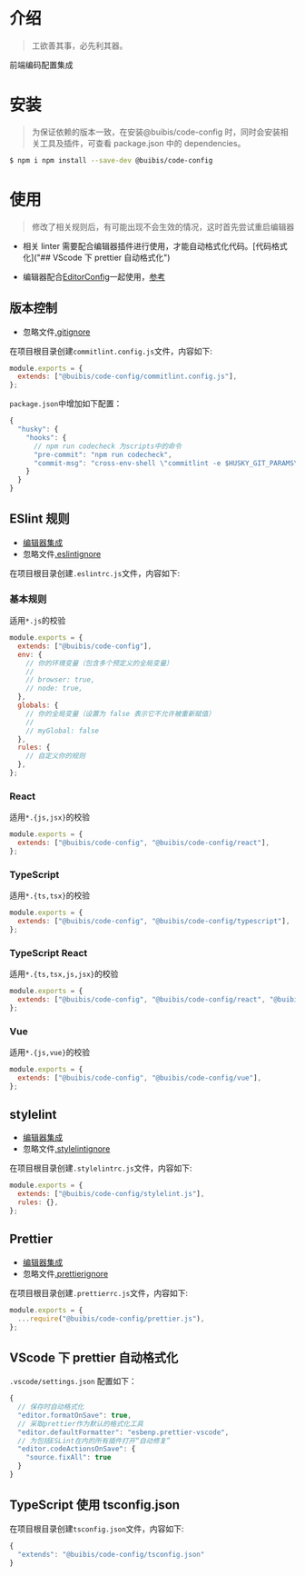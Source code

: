# 介绍

> 工欲善其事，必先利其器。

前端编码配置集成

# 安装

> 为保证依赖的版本一致，在安装@buibis/code-config 时，同时会安装相关工具及插件，可查看 package.json 中的 dependencies。

```sh
$ npm i npm install --save-dev @buibis/code-config
```

# 使用

> 修改了相关规则后，有可能出现不会生效的情况，这时首先尝试重启编辑器

- 相关 linter 需要配合编辑器插件进行使用，才能自动格式化代码。[代码格式化]("## VScode 下 prettier 自动格式化")

- 编辑器配合[EditorConfig](https://editorconfig.org/)一起使用，[参考]()

## 版本控制

- 忽略文件[.gitignore](https://help.github.com/articles/ignoring-files/)

在项目根目录创建`commitlint.config.js`文件，内容如下:

```javascript
module.exports = {
  extends: ["@buibis/code-config/commitlint.config.js"],
};
```

`package.json`中增加如下配置：

```javascript
{
  "husky": {
    "hooks": {
      // npm run codecheck 为scripts中的命令
      "pre-commit": "npm run codecheck",
      "commit-msg": "cross-env-shell \"commitlint -e $HUSKY_GIT_PARAMS\""
    }
  }
}
```

## ESlint 规则

- [编辑器集成](https://eslint.org/docs/user-guide/integrations)
- 忽略文件[.eslintignore](https://eslint.org/docs/user-guide/configuring#eslintignore)

在项目根目录创建`.eslintrc.js`文件，内容如下:

### 基本规则

适用`*.js`的校验

```javascript
module.exports = {
  extends: ["@buibis/code-config"],
  env: {
    // 你的环境变量（包含多个预定义的全局变量）
    //
    // browser: true,
    // node: true,
  },
  globals: {
    // 你的全局变量（设置为 false 表示它不允许被重新赋值）
    //
    // myGlobal: false
  },
  rules: {
    // 自定义你的规则
  },
};
```

### React

适用`*.{js,jsx}`的校验

```javascript
module.exports = {
  extends: ["@buibis/code-config", "@buibis/code-config/react"],
};
```

### TypeScript

适用`*.{ts,tsx}`的校验

```javascript
module.exports = {
  extends: ["@buibis/code-config", "@buibis/code-config/typescript"],
};
```

### TypeScript React

适用`*.{ts,tsx,js,jsx}`的校验

```javascript
module.exports = {
  extends: ["@buibis/code-config", "@buibis/code-config/react", "@buibis/code-config/typescript"],
};
```

### Vue

适用`*.{js,vue}`的校验

```javascript
module.exports = {
  extends: ["@buibis/code-config", "@buibis/code-config/vue"],
};
```

## stylelint

- [编辑器集成](https://stylelint.io/user-guide/integrations/editor)
- 忽略文件[.stylelintignore](https://stylelint.io/user-guide/ignore-code#files-entirely)

在项目根目录创建`.stylelintrc.js`文件，内容如下:

```javascript
module.exports = {
  extends: ["@buibis/code-config/stylelint.js"],
  rules: {},
};
```

## Prettier

- [编辑器集成](https://prettier.io/docs/en/editors.html)
- 忽略文件[.prettierignore](https://prettier.io/docs/en/ignore.html#ignoring-files-prettierignore)

在项目根目录创建`.prettierrc.js`文件，内容如下:

```javascript
module.exports = {
  ...require("@buibis/code-config/prettier.js"),
};
```

## VScode 下 prettier 自动格式化

`.vscode/settings.json` 配置如下：

```javascript
{
  // 保存时自动格式化
  "editor.formatOnSave": true,
  // 采取prettier作为默认的格式化工具
  "editor.defaultFormatter": "esbenp.prettier-vscode",
  // 为包括ESLint在内的所有插件打开“自动修复”
  "editor.codeActionsOnSave": {
    "source.fixAll": true
  }
}
```

## TypeScript 使用 tsconfig.json

在项目根目录创建`tsconfig.json`文件，内容如下:

```javascript
{
  "extends": "@buibis/code-config/tsconfig.json"
}
```
